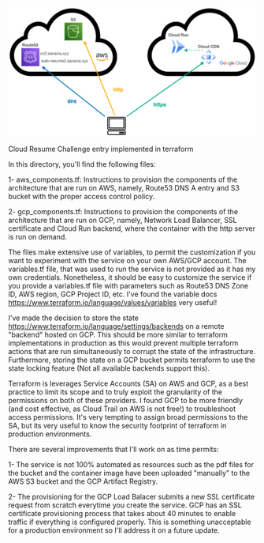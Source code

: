 <p align="center">
  <img
    width="600"
    src="https://raw.githubusercontent.com/vsanavia/CloudChallenge/main/media/diagram-tf.png"
    />
</p>

Cloud Resume Challenge entry implemented in terraform

In this directory, you'll find the following files:

1- aws_components.tf: Instructions to provision the components of the architecture that are run on AWS, namely, Route53 DNS A entry and S3 bucket with the proper access control policy.

2- gcp_components.tf: Instructions to provision the components of the architecture that are run on GCP, namely, Network Load Balancer, SSL certificate and Cloud Run backend, where the container with the http server is run on demand.

The files make extensive use of variables, to permit the customization if you want to experiment with the service on your own AWS/GCP account. The variables.tf file, that was used to run the service is not provided as it has my own credentials. Nonetheless, it should be easy to customize the service if you provide a variables.tf file with parameters such as Route53 DNS Zone ID, AWS region, GCP Project ID, etc. I've found the variable docs https://www.terraform.io/language/values/variables very useful!

I've made the decision to store the state https://www.terraform.io/language/settings/backends on a remote "backend" hosted on GCP. This should be more similar to terraform implementations in production as this would prevent multiple terraform actions that are run simultaneously to corrupt the state of the infrastructure. Furthermore, storing the state on a GCP bucket permits terraform to use the state locking feature (Not all available backends support this).

Terraform is leverages Service Accounts (SA) on AWS and GCP, as a best practice to limit its scope and to truly exploit the granularity of the permissions on both of these providers. I found GCP to be more friendly (and cost effective, as Cloud Trail on AWS is not free!) to troubleshoot access permissions. It's very tempting to assign broad permissions to the SA, but its very useful to know the security footprint of terraform in production environments.

There are several improvements that I'll work on as time permits:

1- The service is not 100% automated as resources such as the pdf files for the bucket and the container image have been uploaded "manually" to the AWS S3 bucket and the GCP Artifact Registry.

2- The provisioning for the GCP Load Balacer submits a new SSL certificate request from scratch everytime you create the service. GCP has an SSL certificate provisioning process that takes about 40 minutes to enable traffic if everything is configured properly. This is something unacceptable for a production environment so I'll address it on a future update.

